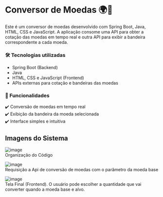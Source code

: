 # Conversor de Moedas 🌍💱

Este é um conversor de moedas desenvolvido com Spring Boot, Java, HTML, CSS e JavaScript. A aplicação consome uma API para obter a cotação das moedas em tempo real e outra API para exibir a bandeira correspondente a cada moeda.

### 🛠 Tecnologias utilizadas
* Spring Boot (Backend)
* Java
* HTML, CSS e JavaScript (Frontend)
* APIs externas para cotação e bandeiras das moedas
  
### 📌 Funcionalidades
✔️ Conversão de moedas em tempo real <br>
✔️ Exibição da bandeira da moeda selecionada <br>
✔️ Interface simples e intuitiva

## Imagens do Sistema

![image](https://github.com/user-attachments/assets/69666368-1d47-4dcb-8f4e-576f71d35e9a)
<br>
Organização do Código

![image](https://github.com/user-attachments/assets/eb7a351a-ab17-4ef1-8736-4fcfe25624b9)
<br>
Requisição a Api de conversão de moedas com o parâmetro da moeda base

![image](https://github.com/user-attachments/assets/2041a18c-a6bf-4d1a-90c2-0340df37ec0f)
<br>
Tela Final (Frontend). O usuário pode escolher a quantidade que vai converter quando a moeda base e alvo.


